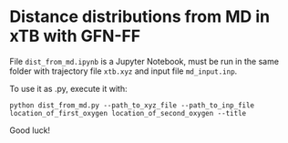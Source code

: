 # Distance distributions from MD in xTB with GFN-FF
File `dist_from_md.ipynb` is a Jupyter Notebook, must be run in the same folder with trajectory file `xtb.xyz` and input file `md_input.inp`.

To use it as .py, execute it with:

`python dist_from_md.py --path_to_xyz_file --path_to_inp_file location_of_first_oxygen location_of_second_oxygen --title`

Good luck!
